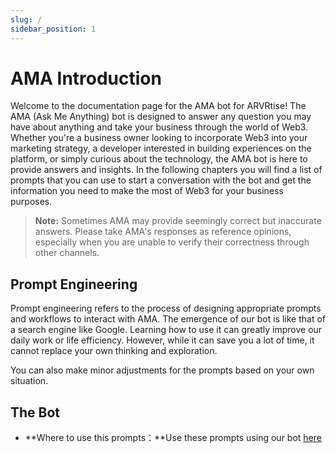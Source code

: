 ```yaml
---
slug: /
sidebar_position: 1
---
```


# AMA Introduction

Welcome to the documentation page for the AMA bot for ARVRtise! The AMA (Ask Me Anything) bot is designed to answer any question you may have about anything and take your business through the world of Web3. Whether you're a business owner looking to incorporate Web3 into your marketing strategy, a developer interested in building experiences on the platform, or simply curious about the technology, the AMA bot is here to provide answers and insights. In the following chapters you will find a list of prompts that you can use to start a conversation with the bot and get the information you need to make the most of Web3 for your business purposes.

> **Note:** Sometimes AMA may provide seemingly correct but inaccurate answers. Please take AMA's responses as reference opinions, especially when you are unable to verify their correctness through other channels.

## Prompt Engineering

Prompt engineering refers to the process of designing appropriate prompts and workflows to interact with AMA. The emergence of our bot is like that of a search engine like Google. Learning how to use it can greatly improve our daily work or life efficiency. However, while it can save you a lot of time, it cannot replace your own thinking and exploration. 

You can also make minor adjustments for the prompts based on your own situation.

## The Bot

- **Where to use this prompts：**Use these prompts using our bot [here](https://ama.arvrtise.com)
